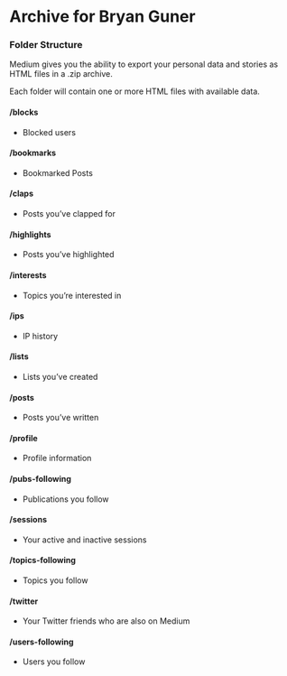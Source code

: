 # Archive for Bryan Guner

### Folder Structure

Medium gives you the ability to export your personal data and stories as HTML files in a .zip archive.

Each folder will contain one or more HTML files with available data.

#### /blocks

- Blocked users

#### /bookmarks

- Bookmarked Posts

#### /claps

- Posts you’ve clapped for

#### /highlights

- Posts you’ve highlighted

#### /interests

- Topics you’re interested in

#### /ips

- IP history

#### /lists

- Lists you’ve created

#### /posts

- Posts you’ve written

#### /profile

- Profile information

#### /pubs-following

- Publications you follow

#### /sessions

- Your active and inactive sessions

#### /topics-following

- Topics you follow

#### /twitter

- Your Twitter friends who are also on Medium

#### /users-following

- Users you follow
